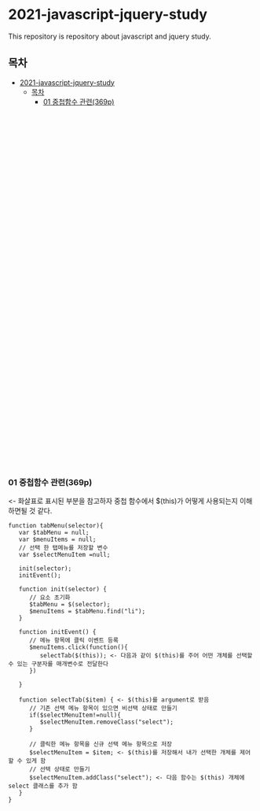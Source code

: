 # 2021-javascript-jquery-study

This repository is repository about javascript and jquery study.



## 목차

- [2021-javascript-jquery-study](#2021-javascript-jquery-study)
    * [목차](##목차)
        + [01 중첩함수 관련(369p)](###01-중첩함수-관련(369p))












<br/>
<br/><br/><br/><br/><br/><br/><br/><br/><br/><br/><br/><br/><br/><br/><br/><br/><br/><br/><br/><br/><br/><br/><br/><br/><br/><br/><br/><br/><br/><br/><br/><br/><br/><br/><br/><br/><br/><br/><br/><br/><br/>


### 01 중첩함수 관련(369p)

<- 화살표로 표시된 부분을 참고하자 중첩 함수에서 $(this)가 어떻게 사용되는지 이해하면될 것 같다.

```
function tabMenu(selector){
   var $tabMenu = null;
   var $menuItems = null;
   // 선택 한 탭메뉴를 저장할 변수
   var $selectMenuItem =null;

   init(selector);
   initEvent();

   function init(selector) {
      // 요소 초기화
      $tabMenu = $(selector);
      $menuItems = $tabMenu.find("li");
   }

   function initEvent() {
      // 메뉴 항목에 클릭 이벤트 등록
      $menuItems.click(function(){
         selectTab($(this)); <- 다음과 같이 $(this)를 주어 어떤 개체를 선택할 수 있는 구분자를 매개변수로 전달한다
      })

   }

   function selectTab($item) { <- $(this)를 argument로 받음
      // 기존 선택 메뉴 항목이 있으면 비선택 상태로 만들기
      if($selectMenuItem!=null){
         $selectMenuItem.removeClass("select");
      }

      // 클릭한 메뉴 항목을 신규 선택 메뉴 항목으로 저장
      $selectMenuItem = $item; <- $(this)를 저장해서 내가 선택한 개체를 제어할 수 있게 함
      // 선택 상태로 만들기
      $selectMenuItem.addClass("select"); <- 다음 함수는 $(this) 개체에 select 클래스를 추가 함
   }
}
```
